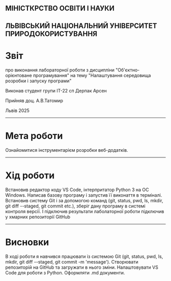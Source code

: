 ## МІНІСТКРСТВО ОСВІТИ І НАУКИ 
## ЛЬВІВСЬКИЙ НАЦІОНАЛЬНИЙ УНІВЕРСИТЕТ ПРИРОДОКОРИСТУВАННЯ
# Звіт
про виконання лабораторної роботи з дисципліни "Об'єктно-орієнтоване програмування"
на тему "Налаштування середовища розробки і запуску програми"

Виконав студент групи ІТ-22 сп 
Дерпак Арсен

Прийняв доц. А.В.Татомир

Львів 2025

______________
# Мета роботи

Ознайомитися інструментарієм розробки веб-додатків.

______________
# Хід роботи

Встановив редактор коду VS Code, інтерпритатор Python 3 на ОС Windows. Написав базову програму і запустив її виконаття в терміналі. Встановив систему Git і за допомогою команд (git, status, pwd, ls, mkdir, git diff --staged, git commit etc.), зберіг дану програму в системі контроля версії. І підключив результати лаболаторної роботи підключив у хмарних репозиторії GitHub

__________________

# Висновки

В ході роботи я навчився працювати із системою Git (git, status, pwd, ls, mkdir, git diff --staged, git commit -m 'message'). Створювати репозиторій на GitHub та загружати в нього зміни. Налаштовувати VS Code для роботи з Python. Оформляти .md документи. 